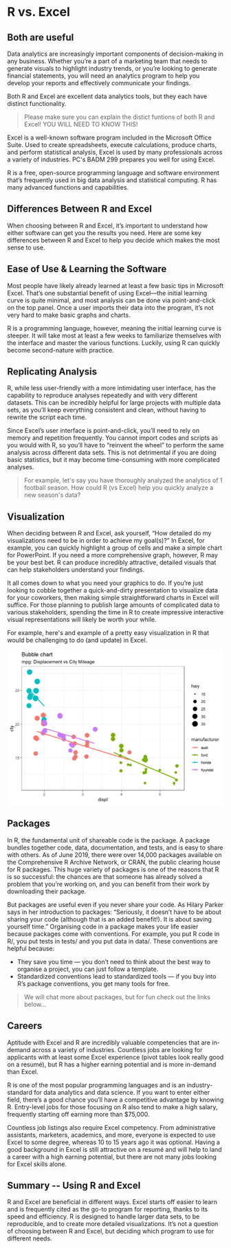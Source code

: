 # R vs. Excel

## Both are useful

Data analytics are increasingly important components of decision-making in any business. Whether you’re a part of a marketing team that needs to generate visuals to highlight industry trends, or you’re looking to generate financial statements, you will need an analytics program to help you develop your reports and effectively communicate your findings.

Both R and Excel are excellent data analytics tools, but they each have distinct functionality.

> Please make sure you can explain the distict funtions of both R and Excel!  YOU WILL NEED TO KNOW THIS!

Excel is a well-known software program included in the Microsoft Office Suite. Used to create spreadsheets, execute calculations, produce charts, and perform statistical analysis, Excel is used by many professionals across a variety of industries.  PC's BADM 299 prepares you well for using Excel.

R is a free, open-source programming language and software environment that’s frequently used in big data analysis and statistical computing. R has many advanced functions and capabilities.


## Differences Between R and Excel

When choosing between R and Excel, it’s important to understand how either software can get you the results you need. Here are some key differences between R and Excel to help you decide which makes the most sense to use.


## Ease of Use & Learning the Software

Most people have likely already learned at least a few basic tips in Microsoft Excel. That’s one substantial benefit of using Excel—the initial learning curve is quite minimal, and most analysis can be done via point-and-click on the top panel. Once a user imports their data into the program, it’s not very hard to make basic graphs and charts.

R is a programming language, however, meaning the initial learning curve is steeper. It will take most at least a few weeks to familiarize themselves with the interface and master the various functions. Luckily, using R can quickly become second-nature with practice.


## Replicating Analysis

R, while less user-friendly with a more intimidating user interface, has the capability to reproduce analyses repeatedly and with very different datasets. This can be incredibly helpful for large projects with multiple data sets, as you’ll keep everything consistent and clean, without having to rewrite the script each time.

Since Excel’s user interface is point-and-click, you’ll need to rely on memory and repetition frequently. You cannot import codes and scripts as you would with R, so you’ll have to “reinvent the wheel” to perform the same analysis across different data sets. This is not detrimental if you are doing basic statistics, but it may become time-consuming with more complicated analyses.

> For example, let's say you have thoroughly analyzed the analytics of 1 football season.  How could R (vs Excel) help you quickly analyze a new season's data?


## Visualization

When deciding between R and Excel, ask yourself, “How detailed do my visualizations need to be in order to achieve my goal(s)?” In Excel, for example, you can quickly highlight a group of cells and make a simple chart for PowerPoint. If you need a more comprehensive graph, however, R may be your best bet. R can produce incredibly attractive, detailed visuals that can help stakeholders understand your findings.

It all comes down to what you need your graphics to do. If you’re just looking to cobble together a quick-and-dirty presentation to visualize data for your coworkers, then making simple straightforward charts in Excel will suffice. For those planning to publish large amounts of complicated data to various stakeholders, spending the time in R to create impressive interactive visual representations will likely be worth your while.

For example, here's and example of a pretty easy visualization in R that would be challenging to do (and update) in Excel.

<img src="12-rvexcel_files/figure-html/unnamed-chunk-1-1.png" width="672" />


## Packages

In R, the fundamental unit of shareable code is the package. A package bundles together code, data, documentation, and tests, and is easy to share with others. As of June 2019, there were over 14,000 packages available on the Comprehensive R Archive Network, or CRAN, the public clearing house for R packages. This huge variety of packages is one of the reasons that R is so successful: the chances are that someone has already solved a problem that you’re working on, and you can benefit from their work by downloading their package.

But packages are useful even if you never share your code. As Hilary Parker says in her introduction to packages: “Seriously, it doesn’t have to be about sharing your code (although that is an added benefit!). It is about saving yourself time.” Organising code in a package makes your life easier because packages come with conventions. For example, you put R code in R/, you put tests in tests/ and you put data in data/. These conventions are helpful because:

- They save you time — you don’t need to think about the best way to organise a project, you can just follow a template.
- Standardized conventions lead to standardized tools — if you buy into R’s package conventions, you get many tools for free.

> We will chat more about packages, but for fun check out the links below...


## Careers

Aptitude with Excel and R are incredibly valuable competencies that are in-demand across a variety of industries. Countless jobs are looking for applicants with at least some Excel experience (pivot tables look really good on a resumé), but R has a higher earning potential and is more in-demand than Excel. 

R is one of the most popular programming languages and is an industry-standard for data analytics and data science. If you want to enter either field, there’s a good chance you’ll have a competitive advantage by knowing R. Entry-level jobs for those focusing on R also tend to make a high salary, frequently starting off earning more than $75,000.

Countless job listings also require Excel competency. From administrative assistants, marketers, academics, and more, everyone is expected to use Excel to some degree, whereas 10 to 15 years ago it was optional. Having a good background in Excel is still attractive on a resumé and will help to land a career with a high earning potential, but there are not many jobs looking for Excel skills alone.


## Summary -- Using R and Excel

R and Excel are beneficial in different ways. Excel starts off easier to learn and is frequently cited as the go-to program for reporting, thanks to its speed and efficiency. R is designed to handle larger data sets, to be reproducible, and to create more detailed visualizations. It’s not a question of choosing between R and Excel, but deciding which program to use for different needs.
